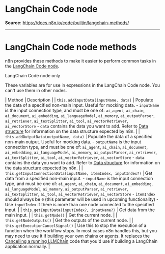 # LangChain Code node

**Source:** https://docs.n8n.io/code/builtin/langchain-methods/

---

# LangChain Code node methods

n8n provides these methods to make it easier to perform common tasks in the [LangChain Code node](../../../integrations/builtin/cluster-nodes/root-nodes/n8n-nodes-langchain.code/).

LangChain Code node only

These variables are for use in expressions in the LangChain Code node. You can't use them in other nodes.

| Method | Description |
| `this.addInputData(inputName, data)` | Populate the data of a specified non-main input. Useful for mocking data.  - `inputName` is the input connection type, and must be one of: `ai_agent`, `ai_chain`, `ai_document`, `ai_embedding`, `ai_languageModel`, `ai_memory`, `ai_outputParser`, `ai_retriever`, `ai_textSplitter`, `ai_tool`, `ai_vectorRetriever`, `ai_vectorStore` - `data` contains the data you want to add. Refer to [Data structure](../../../data/data-structure/) for information on the data structure expected by n8n. |
| `this.addOutputData(outputName, data)` | Populate the data of a specified non-main output. Useful for mocking data.  - `outputName` is the input connection type, and must be one of: `ai_agent`, `ai_chain`, `ai_document`, `ai_embedding`, `ai_languageModel`, `ai_memory`, `ai_outputParser`, `ai_retriever`, `ai_textSplitter`, `ai_tool`, `ai_vectorRetriever`, `ai_vectorStore` - `data` contains the data you want to add. Refer to [Data structure](../../../data/data-structure/) for information on the data structure expected by n8n. |
| `this.getInputConnectionData(inputName, itemIndex, inputIndex?)` | Get data from a specified non-main input.  - `inputName` is the input connection type, and must be one of: `ai_agent`, `ai_chain`, `ai_document`, `ai_embedding`, `ai_languageModel`, `ai_memory`, `ai_outputParser`, `ai_retriever`, `ai_textSplitter`, `ai_tool`, `ai_vectorRetriever`, `ai_vectorStore` - `itemIndex` should always be `0` (this parameter will be used in upcoming functionality) - Use `inputIndex` if there is more than one node connected to the specified input. |
| `this.getInputData(inputIndex?, inputName?)` | Get data from the main input. |
| `this.getNode()` | Get the current node. |
| `this.getNodeOutputs()` | Get the outputs of the current node. |
| `this.getExecutionCancelSignal()` | Use this to stop the execution of a function when the workflow stops. In most cases n8n handles this, but you may need to use it if building your own chains or agents. It replaces the [Cancelling a running LLMChain](https://js.langchain.com/docs/modules/chains/foundational/llm_chain#cancelling-a-running-llmchain) code that you'd use if building a LangChain application normally. |
